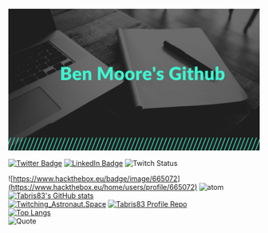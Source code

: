 [![Tabris83's GitHub Banner](./assets/tabris83.banner.png)](https://github.com/Tabris83/)

[![Twitter Badge](https://img.shields.io/badge/Twitter-Profile-informational?&style=for-the-badge&logo=twitter&logoColor=white&color=1CA2F1)](https://twitter.com/Furby1983)
[![LinkedIn Badge](https://img.shields.io/badge/LinkedIn-Profile-informational?&style=for-the-badge&logo=linkedin&logoColor=white&color=0D76A8)](http://www.linkedin.com/in/ben-moore-qld-aus)
![Twitch Status](https://img.shields.io/twitch/status/twitching_astronaut?color=%20%236441a5&logo=twitch&style=for-the-badge)
<!-- ![Discord](https://discord-md-badge.vercel.app/api/shield/Twitching_astronaut#0151&style=for-the-badge) -->
![https://www.hackthebox.eu/badge/image/665072](https://www.hackthebox.eu/home/users/profile/665072)
![atom](https://img.shields.io/badge/Built%20With-Atom-green?style=for-the-badge&logo=atom)<br>
[![Tabris83's GitHub stats](https://github-readme-stats.vercel.app/api?username=tabris83&theme=merko&show_icons=true)](https://github.com/Tabris83)<br>
[![Twitching_Astronaut.Space](https://github-readme-stats.vercel.app/api/pin/?username=Tabris83&repo=Twitching_Astronaut.space&theme=merko&show_icons=true)](https://github.com/Tabris83/Twitching_Astronaut.space)
[![Tabris83 Profile Repo](https://github-readme-stats.vercel.app/api/pin/?username=Tabris83&repo=Tabris83&theme=merko&show_icons=true)](https://github.com/Tabris83/Tabris83)<br>
[![Top Langs](https://github-readme-stats.vercel.app/api/top-langs/?username=Tabris83&exclude_repo=Tabris83,&theme=merko&show_icons=true)](https://github.com/Tabris83/github-readme-stats)<br>
![Quote](https://github-readme-quotes.herokuapp.com/quote?theme=merko)
